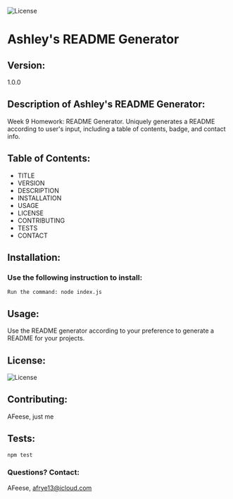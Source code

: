 
  ![License](https://img.shields.io/badge/License-MIT-blue.svg?style=plastic)

# Ashley's README Generator

## Version:
1.0.0




## Description of Ashley's README Generator:
Week 9 Homework: README Generator. Uniquely generates a README according to user's input, including a table of contents, badge, and contact info. 




## Table of Contents:
* TITLE
* VERSION
* DESCRIPTION
* INSTALLATION
* USAGE
* LICENSE
* CONTRIBUTING
* TESTS
* CONTACT




## Installation: 
### Use the following instruction to install: 

```Run the command: node index.js```




## Usage: 
Use the README generator according to your preference to generate a README for your projects.




## License: 
![License](https://img.shields.io/badge/License-MIT-blue.svg?style=plastic)




## Contributing: 
AFeese, just me





## Tests: 
```npm test```




### Questions? Contact:
AFeese, afrye13@icloud.com

